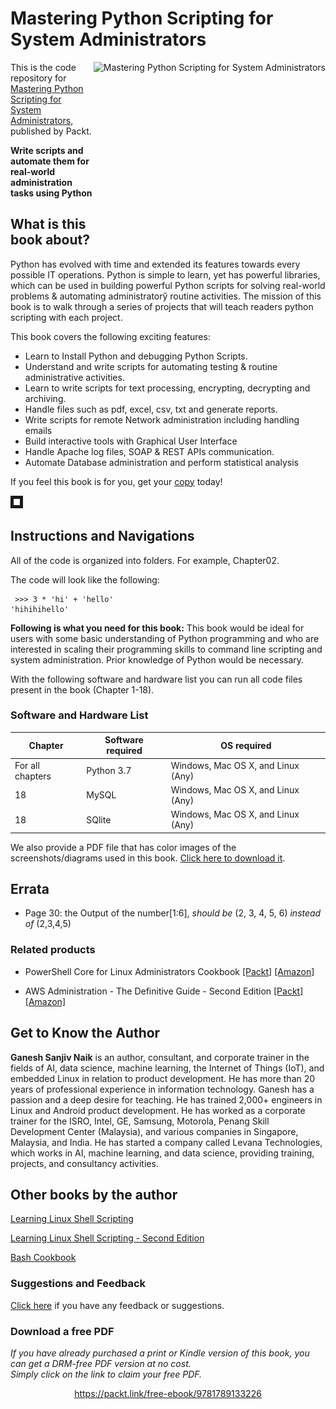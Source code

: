 # Mastering Python Scripting for System Administrators

<a href="https://www.packtpub.com/networking-and-servers/mastering-python-scripting-system-administrators?utm_source=github&utm_medium=repository&utm_campaign=9781789133226 "><img src="https://dz13w8afd47il.cloudfront.net/sites/default/files/imagecache/ppv4_main_book_cover/9781789133226%20Copy.png" alt="Mastering Python Scripting for System Administrators" height="256px" align="right"></a>

This is the code repository for [Mastering Python Scripting for System Administrators](https://www.packtpub.com/networking-and-servers/mastering-python-scripting-system-administrators?utm_source=github&utm_medium=repository&utm_campaign=9781789133226), published by Packt.

**Write scripts and automate them for real-world administration tasks using Python**

## What is this book about?
Python has evolved with time and extended its features towards every possible IT operations. Python is simple to learn, yet has powerful libraries, which can be used in building powerful Python scripts for solving real-world problems &amp; automating administratorӳ routine activities. The mission of this book is to walk through a series of projects that will teach readers python scripting with each project.

This book covers the following exciting features:
* Learn to Install Python and debugging Python Scripts. 
* Understand and write scripts for automating testing & routine administrative activities. 
* Learn to write scripts for text processing, encrypting, decrypting and archiving. 
* Handle files such as pdf, excel, csv, txt and generate reports. 
* Write scripts for remote Network administration including handling emails 
* Build interactive tools with Graphical User Interface 
* Handle Apache log files, SOAP & REST APIs communication. 
* Automate Database administration and perform statistical analysis 

If you feel this book is for you, get your [copy](https://www.amazon.com/dp/178913322X) today!

<a href="https://www.packtpub.com/?utm_source=github&utm_medium=banner&utm_campaign=GitHubBanner"><img src="https://raw.githubusercontent.com/PacktPublishing/GitHub/master/GitHub.png" 
alt="https://www.packtpub.com/" border="5" /></a>

## Instructions and Navigations
All of the code is organized into folders. For example, Chapter02.

The code will look like the following:
```
 >>> 3 * 'hi' + 'hello'
'hihihihello' 
```

**Following is what you need for this book:**
This book would be ideal for users with some basic understanding of Python programming and who are interested in scaling their programming skills to command line scripting and system administration.  Prior knowledge of Python would be necessary.

With the following software and hardware list you can run all code files present in the book (Chapter 1-18).
### Software and Hardware List
| Chapter | Software required | OS required |
| -------- | ------------------------------------ | ----------------------------------- |
| For all chapters | Python 3.7 | Windows, Mac OS X, and Linux (Any) |
| 18 | MySQL | Windows, Mac OS X, and Linux (Any) |
| 18 | SQlite | Windows, Mac OS X, and Linux (Any) |

We also provide a PDF file that has color images of the screenshots/diagrams used in this book. [Click here to download it]().

## Errata
* Page 30: the Output of the number[1:6], _should be_ (2, 3, 4, 5, 6) _instead of_ (2,3,4,5)

### Related products
* PowerShell Core for Linux Administrators Cookbook [[Packt]](https://www.packtpub.com/networking-and-servers/powershell-core-linux-administrators-cookbook?utm_source=github&utm_medium=repository&utm_campaign=9781789137231) [[Amazon]](https://www.amazon.com/dp/1789137233)

* AWS Administration - The Definitive Guide - Second Edition [[Packt]](https://www.packtpub.com/virtualization-and-cloud/aws-administration-definitive-guide-second-edition?utm_source=github&utm_medium=repository&utm_campaign=9781788478793) [[Amazon]](https://www.amazon.com/dp/1788478797)

## Get to Know the Author
**Ganesh Sanjiv Naik**
is an author, consultant, and corporate trainer in the fields of AI, data science, machine learning, the Internet of Things (IoT), and embedded Linux in relation to product development. He has more than 20 years of professional experience in information technology. Ganesh has a passion and a deep desire for teaching. He has trained 2,000+ engineers in Linux and Android product development. He has worked as a corporate trainer for the ISRO, Intel, GE, Samsung, Motorola, Penang Skill Development Center (Malaysia), and various companies in Singapore, Malaysia, and India. He has started a company called Levana Technologies, which works in AI, machine learning, and data science, providing training, projects, and consultancy activities.

## Other books by the author
[Learning Linux Shell Scripting](https://www.packtpub.com/networking-and-servers/learning-linux-shell-scripting?utm_source=github&utm_medium=repository&utm_campaign=9781785286216)

[Learning Linux Shell Scripting - Second Edition](https://www.packtpub.com/networking-and-servers/learning-linux-shell-scripting-second-edition?utm_source=github&utm_medium=repository&utm_campaign=9781788993197)

[Bash Cookbook](https://www.packtpub.com/application-development/bash-cookbook?utm_source=github&utm_medium=repository&utm_campaign=9781788629362)

### Suggestions and Feedback
[Click here](https://docs.google.com/forms/d/e/1FAIpQLSdy7dATC6QmEL81FIUuymZ0Wy9vH1jHkvpY57OiMeKGqib_Ow/viewform) if you have any feedback or suggestions.


### Download a free PDF

 <i>If you have already purchased a print or Kindle version of this book, you can get a DRM-free PDF version at no cost.<br>Simply click on the link to claim your free PDF.</i>
<p align="center"> <a href="https://packt.link/free-ebook/9781789133226">https://packt.link/free-ebook/9781789133226 </a> </p>
